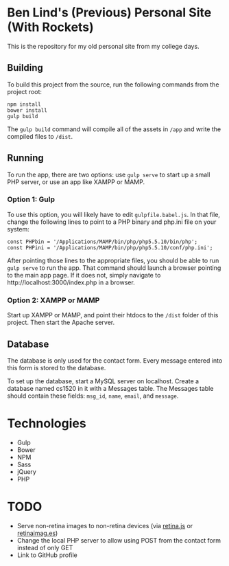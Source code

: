 # Ben Lind's (Previous) Personal Site (With Rockets)

This is the repository for my old personal site from my college days.

## Building
To build this project from the source, run the following commands from the project root:

```
npm install
bower install
gulp build
```

The `gulp build` command will compile all of the assets in `/app` and write the compiled files to `/dist`.

## Running
To run the app, there are two options: use `gulp serve` to start up a small PHP server, or use an app like XAMPP or MAMP.

### Option 1: Gulp
To use this option, you will likely have to edit `gulpfile.babel.js`. In that file, change the following lines to point to a PHP binary and php.ini file on your system:

```
const PHPbin = '/Applications/MAMP/bin/php/php5.5.10/bin/php';
const PHPini = '/Applications/MAMP/bin/php/php5.5.10/conf/php.ini';
```

After pointing those lines to the appropriate files, you should be able to run `gulp serve` to run the app. That command should launch a browser pointing to the main app page. If it does not, simply navigate to http://localhost:3000/index.php in a browser.

### Option 2: XAMPP or MAMP
Start up XAMPP or MAMP, and point their htdocs to the `/dist` folder of this project. Then start the Apache server.

## Database
The database is only used for the contact form. Every message entered into this form is stored to the database.

To set up the database, start a MySQL server on localhost. Create a database named cs1520 in it with a Messages table. The Messages table should contain these fields: `msg_id`, `name`, `email`, and `message`.

# Technologies
- Gulp
- Bower
- NPM
- Sass
- jQuery
- PHP

# TODO
- Serve non-retina images to non-retina devices (via [retina.js](http://imulus.github.io/retinajs/) or [retinaimag.es](http://retinaimag.es/))
- Change the local PHP server to allow using POST from the contact form instead of only GET
- Link to GitHub profile
